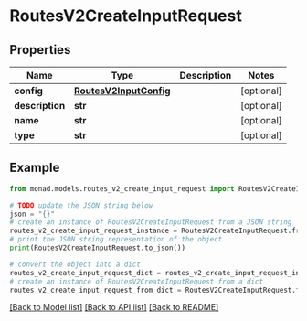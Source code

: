 # RoutesV2CreateInputRequest


## Properties

Name | Type | Description | Notes
------------ | ------------- | ------------- | -------------
**config** | [**RoutesV2InputConfig**](RoutesV2InputConfig.md) |  | [optional] 
**description** | **str** |  | [optional] 
**name** | **str** |  | [optional] 
**type** | **str** |  | [optional] 

## Example

```python
from monad.models.routes_v2_create_input_request import RoutesV2CreateInputRequest

# TODO update the JSON string below
json = "{}"
# create an instance of RoutesV2CreateInputRequest from a JSON string
routes_v2_create_input_request_instance = RoutesV2CreateInputRequest.from_json(json)
# print the JSON string representation of the object
print(RoutesV2CreateInputRequest.to_json())

# convert the object into a dict
routes_v2_create_input_request_dict = routes_v2_create_input_request_instance.to_dict()
# create an instance of RoutesV2CreateInputRequest from a dict
routes_v2_create_input_request_from_dict = RoutesV2CreateInputRequest.from_dict(routes_v2_create_input_request_dict)
```
[[Back to Model list]](../README.md#documentation-for-models) [[Back to API list]](../README.md#documentation-for-api-endpoints) [[Back to README]](../README.md)


